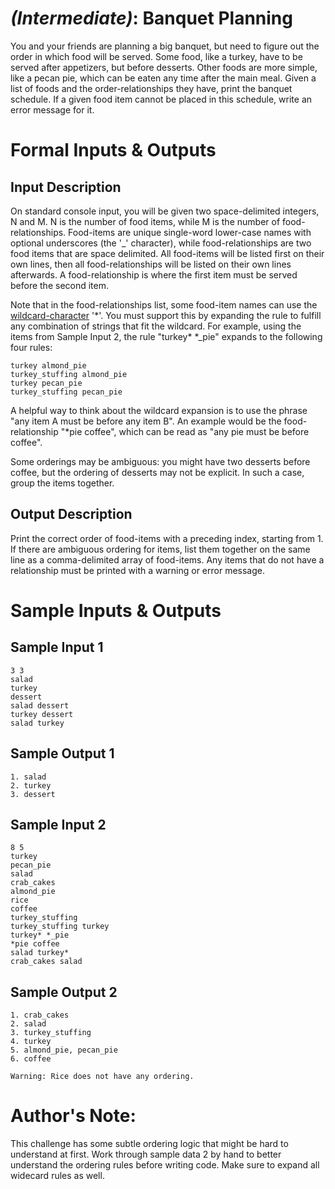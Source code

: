 # [](#IntermediateIcon) *(Intermediate)*: Banquet Planning

You and your friends are planning a big banquet, but need to figure out the order in which food will be served. Some food, like a turkey, have to be served after appetizers, but before desserts. Other foods are more simple, like a pecan pie, which can be eaten any time after the main meal. Given a list of foods and the order-relationships they have, print the banquet schedule. If a given food item cannot be placed in this schedule, write an error message for it.

# Formal Inputs & Outputs
## Input Description

On standard console input, you will be given two space-delimited integers, N and M. N is the number of food items, while M is the number of food-relationships. Food-items are unique single-word lower-case names with optional underscores (the '_' character), while food-relationships are two food items that are space delimited. All food-items will be listed first on their own lines, then all food-relationships will be listed on their own lines afterwards. A food-relationship is where the first item must be served before the second item.

Note that in the food-relationships list, some food-item names can use the [wildcard-character](http://en.wikipedia.org/wiki/Wildcard_character) '\*'. You must support this by expanding the rule to fulfill any combination of strings that fit the wildcard. For example, using the items from Sample Input 2, the rule "turkey\* \*_pie" expands to the following four rules:

    turkey almond_pie
    turkey_stuffing almond_pie
    turkey pecan_pie
    turkey_stuffing pecan_pie

A helpful way to think about the wildcard expansion is to use the phrase "any item A must be before any item B". An example would be the food-relationship "\*pie coffee", which can be read as "any pie must be before coffee".

Some orderings may be ambiguous: you might have two desserts before coffee, but the ordering of desserts may not be explicit. In such a case, group the items together.

## Output Description

Print the correct order of food-items with a preceding index, starting from 1. If there are ambiguous ordering for items, list them together on the same line as a comma-delimited array of food-items. Any items that do not have a relationship must be printed with a warning or error message.

# Sample Inputs & Outputs
## Sample Input 1

    3 3
    salad
    turkey
    dessert
    salad dessert
    turkey dessert
    salad turkey

## Sample Output 1

    1. salad
    2. turkey
    3. dessert

## Sample Input 2

    8 5
    turkey
    pecan_pie
    salad
    crab_cakes
    almond_pie
    rice
    coffee
    turkey_stuffing
    turkey_stuffing turkey
    turkey* *_pie
    *pie coffee
    salad turkey*
    crab_cakes salad

## Sample Output 2

    1. crab_cakes
    2. salad
    3. turkey_stuffing
    4. turkey
    5. almond_pie, pecan_pie
    6. coffee
    
    Warning: Rice does not have any ordering.

# Author's Note:

This challenge has some subtle ordering logic that might be hard to understand at first. Work through sample data 2 by hand to better understand the ordering rules before writing code. Make sure to expand all widecard rules as well.